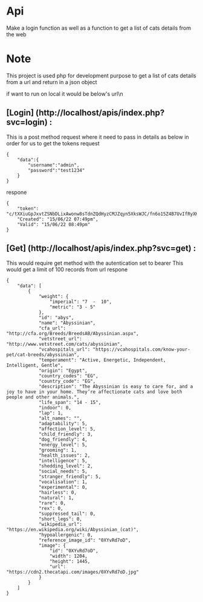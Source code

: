 # Api
Make a login function as well as a function to get a list of cats details from the web

# Note
This project is used php for development purpose to get a list of cats details from a url and return in a json object

if want to run on local it would be below's url\n
## [Login] (http://localhost/apis/index.php?svc=login) :

This is a post method request where it need to pass in details as below in order for us to get the tokens
request
```
{
    "data":{
        "username":"admin",
        "password":"test1234"
    }
}
```
respone
```
{
    "token": "c/tXXiuGpJxvtZSNbDLixAwonw8sTdnZQdHyzCMJZqyn5XksWJC/fn6o15Z4B7UvIfRyXKUenzgcfJgbxyvg8EyPyzQ7Qw==",
    "Created": "15/06/22 07:49pm",
    "Valid": "15/06/22 08:49pm"
}
```
## [Get] (http://localhost/apis/index.php?svc=get) :

This would require get method with the autentication set to bearer <token>
This would get a limit of 100 records from url
respone
```
{
    "data": [
        {
            "weight": {
                "imperial": "7  -  10",
                "metric": "3 - 5"
            },
            "id": "abys",
            "name": "Abyssinian",
            "cfa_url": "http://cfa.org/Breeds/BreedsAB/Abyssinian.aspx",
            "vetstreet_url": "http://www.vetstreet.com/cats/abyssinian",
            "vcahospitals_url": "https://vcahospitals.com/know-your-pet/cat-breeds/abyssinian",
            "temperament": "Active, Energetic, Independent, Intelligent, Gentle",
            "origin": "Egypt",
            "country_codes": "EG",
            "country_code": "EG",
            "description": "The Abyssinian is easy to care for, and a joy to have in your home. They’re affectionate cats and love both people and other animals.",
            "life_span": "14 - 15",
            "indoor": 0,
            "lap": 1,
            "alt_names": "",
            "adaptability": 5,
            "affection_level": 5,
            "child_friendly": 3,
            "dog_friendly": 4,
            "energy_level": 5,
            "grooming": 1,
            "health_issues": 2,
            "intelligence": 5,
            "shedding_level": 2,
            "social_needs": 5,
            "stranger_friendly": 5,
            "vocalisation": 1,
            "experimental": 0,
            "hairless": 0,
            "natural": 1,
            "rare": 0,
            "rex": 0,
            "suppressed_tail": 0,
            "short_legs": 0,
            "wikipedia_url": "https://en.wikipedia.org/wiki/Abyssinian_(cat)",
            "hypoallergenic": 0,
            "reference_image_id": "0XYvRd7oD",
            "image": {
                "id": "0XYvRd7oD",
                "width": 1204,
                "height": 1445,
                "url": "https://cdn2.thecatapi.com/images/0XYvRd7oD.jpg"
            }
        }
    ]
}
```
